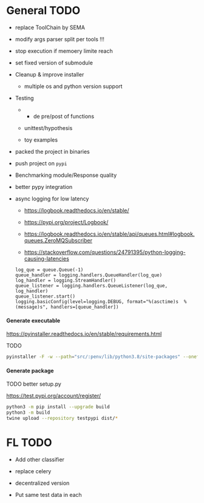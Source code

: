 # General TODO 

* replace ToolChain by SEMA

* modify args parser split per tools  !!!

* stop execution if memoery limite reach

* set fixed version of submodule

* Cleanup & improve installer

    * multiple os and python version support

* Testing

    * + de pre/post of functions

    * unittest/hypothesis

    * toy examples

* packed the project in binaries

* push project on `pypi`

* Benchmarking module/Response quality

* better pypy integration

* async logging for low latency

    * https://logbook.readthedocs.io/en/stable/

    * https://pypi.org/project/Logbook/

    * https://logbook.readthedocs.io/en/stable/api/queues.html#logbook.queues.ZeroMQSubscriber

    * https://stackoverflow.com/questions/24791395/python-logging-causing-latencies

    ```
    log_que = queue.Queue(-1)
    queue_handler = logging.handlers.QueueHandler(log_que)
    log_handler = logging.StreamHandler()
    queue_listener = logging.handlers.QueueListener(log_que, log_handler)
    queue_listener.start()
    logging.basicConfig(level=logging.DEBUG, format="%(asctime)s  %(message)s", handlers=[queue_handler])
    ```

#### Generate executable

https://pyinstaller.readthedocs.io/en/stable/requirements.html

TODO

```bash
pyinstaller -F -w --path="src/:penv/lib/python3.8/site-packages" --onefile src/ToolChain.py
```

#### Generate package

TODO better setup.py

https://test.pypi.org/account/register/

```bash
python3 -m pip install --upgrade build
python3 -m build
twine upload --repository testpypi dist/*
```


# FL TODO 

* Add other classifier

* replace celery

* decentralized version

* Put same test data in each 

